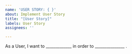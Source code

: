 ```yaml
---
name: 'USER STORY: { }'
about: Implement User Story
title: "[User Story]"
labels: User Story
assignees: ''

---
```


As a User, I want to _____________ in order to _______________ .
